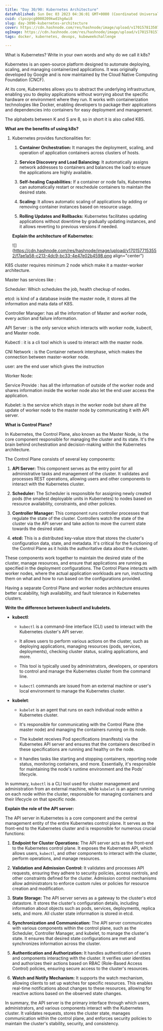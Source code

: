 ```yaml
---
title: "Day 30/90: Kubernetes Architecture"
datePublished: Sun Dec 03 2023 04:36:01 GMT+0000 (Coordinated Universal Time)
cuid: clpozpcg0000209kwd1hg4wi8
slug: day-3090-kubernetes-architecture
cover: https://cdn.hashnode.com/res/hashnode/image/upload/v1701578135077/d13a7202-f11a-4956-abad-53649d9ae828.png
ogImage: https://cdn.hashnode.com/res/hashnode/image/upload/v1701578157329/759e2442-50a0-4e10-8c3a-c855cacba056.png
tags: docker, kubernetes, devops, kubeweekchallenge

---
```


What is Kubernetes? Write in your own words and why do we call it k8s?

Kubernetes is an open-source platform designed to automate deploying, scaling, and managing containerized applications. It was originally developed by Google and is now maintained by the Cloud Native Computing Foundation (CNCF).

At its core, Kubernetes allows you to abstract the underlying infrastructure, enabling you to deploy applications without worrying about the specific hardware or environment where they run. It works with containerization technologies like Docker, enabling developers to package their applications and dependencies into containers for easy deployment and management.

The alphabets between K and S are 8, so in short it is also called K8S.

**What are the benefits of using k8s?**

1. Kubernetes provides functionalities for:
    
    1. **Container Orchestration:** It manages the deployment, scaling, and operation of application containers across clusters of hosts.
        
    2. **Service Discovery and Load Balancing:** It automatically assigns network addresses to containers and balances the load to ensure the applications are highly available.
        
    3. **Self-healing Capabilities:** If a container or node fails, Kubernetes can automatically restart or reschedule containers to maintain the desired state.
        
    4. **Scaling:** It allows automatic scaling of applications by adding or removing container instances based on resource usage.
        
    5. **Rolling Updates and Rollbacks:** Kubernetes facilitates updating applications without downtime by gradually updating instances, and it allows reverting to previous versions if needed.
        
    
    **Explain the architecture of Kubernetes:**
    
    ![](https://cdn.hashnode.com/res/hashnode/image/upload/v1701577153552/f7ae1a58-c213-4dc9-bc33-4e47e02b4598.png align="center")
    

K8S cluster requires minimum 2 node which make it a master-worker architecture.

Master has services like :

Scheduler: Which schedules the job, health checkup of nodes.

etcd: is kind of a database inside the master node, it stores all the information and mata data of K8S.

Controller Manager: has all the information of Master and worker node, every action and failure information.

API Server : is the only service which interacts with worker node, kubectl, and Master node.

Kubectl : it is a cli tool which is used to interact with the master node.

CNI Network : is the Container network interphase, which makes the connection between master-worker node.

user: are the end user which gives the instruction

Worker Node:

Service Provide : has all the information of outside of the worker node and shares information inside the worker node also let the end user access the application.

Kubelet: is the service which stays in the worker node but share all the update of worker node to the master node by communicating it with API server.

**What is Control Plane?**

In Kubernetes, the Control Plane, also known as the Master Node, is the core component responsible for managing the cluster and its state. It's the brain behind orchestration and decision-making within the Kubernetes architecture.

The Control Plane consists of several key components:

1. **API Server:** This component serves as the entry point for all administrative tasks and management of the cluster. It validates and processes REST operations, allowing users and other components to interact with the Kubernetes cluster.
    
2. **Scheduler:** The Scheduler is responsible for assigning newly created pods (the smallest deployable units in Kubernetes) to nodes based on resource availability, constraints, and other policies.
    
3. **Controller Manager:** This component runs controller processes that regulate the state of the cluster. Controllers watch the state of the cluster via the API server and take action to move the current state towards the desired state.
    
4. **etcd:** This is a distributed key-value store that stores the cluster's configuration data, state, and metadata. It's critical for the functioning of the Control Plane as it holds the authoritative data about the cluster.
    

These components work together to maintain the desired state of the cluster, manage resources, and ensure that applications are running as specified in the deployment configurations. The Control Plane interacts with worker nodes, where the actual application workloads are run, instructing them on what and how to run based on the configurations provided.

Having a separate Control Plane and worker nodes architecture ensures better scalability, high availability, and fault tolerance in Kubernetes clusters.

**Write the difference between kubectl and kubelets.**

* **kubectl**:
    
    * `kubectl` is a command-line interface (CLI) used to interact with the Kubernetes cluster's API server.
        
    * It allows users to perform various actions on the cluster, such as deploying applications, managing resources (pods, services, deployments), checking cluster status, scaling applications, and more.
        
    * This tool is typically used by administrators, developers, or operators to control and manage the Kubernetes cluster from the command line.
        
    * `kubectl` commands are issued from an external machine or user's local environment to manage the Kubernetes cluster.
        
* **kubelet**:
    
    * `kubelet` is an agent that runs on each individual node within a Kubernetes cluster.
        
    * It's responsible for communicating with the Control Plane (the master node) and managing the containers running on its node.
        
    * The kubelet receives Pod specifications (manifests) via the Kubernetes API server and ensures that the containers described in these specifications are running and healthy on the node.
        
    * It handles tasks like starting and stopping containers, reporting node status, monitoring containers, and more. Essentially, it's responsible for maintaining the node's runtime environment and the Pods' lifecycle.
        

In summary, `kubectl` is a CLI tool used for cluster management and administration from an external machine, while `kubelet` is an agent running on each node within the cluster, responsible for managing containers and their lifecycle on that specific node.

**Explain the role of the API server:**

The API server in Kubernetes is a core component and the central management entity of the entire Kubernetes control plane. It serves as the front-end to the Kubernetes cluster and is responsible for numerous crucial functions:

1. **Endpoint for Cluster Operations:** The API server acts as the front-end to the Kubernetes control plane. It exposes the Kubernetes API, which allows users, `kubectl`, and other components to interact with the cluster, perform operations, and manage resources.
    
2. **Validation and Admission Control:** It validates and processes API requests, ensuring they adhere to security policies, access controls, and other constraints defined for the cluster. Admission control mechanisms allow administrators to enforce custom rules or policies for resource creation and modification.
    
3. **State Storage:** The API server serves as a gateway to the cluster's etcd datastore. It stores the cluster's configuration details, including information about objects such as pods, services, deployments, replica sets, and more. All cluster state information is stored in etcd.
    
4. **Synchronization and Communication:** The API server communicates with various components within the control plane, such as the Scheduler, Controller Manager, and kubelet, to manage the cluster's state. It ensures that desired state configurations are met and synchronizes information across the cluster.
    
5. **Authentication and Authorization:** It handles authentication of users and components interacting with the cluster. It verifies user identities and authorizes their actions based on RBAC (Role-Based Access Control) policies, ensuring secure access to the cluster's resources.
    
6. **Watch and Notify Mechanism:** It supports the watch mechanism, allowing clients to set up watches for specific resources. This enables real-time notifications about changes to these resources, allowing for reactive actions based on the observed state changes.
    

In summary, the API server is the primary interface through which users, administrators, and various components interact with the Kubernetes cluster. It validates requests, stores the cluster state, manages communication within the control plane, and enforces security policies to maintain the cluster's stability, security, and consistency.